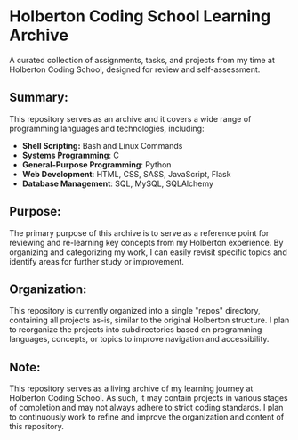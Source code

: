 # Holberton Coding School Learning Archive

A curated collection of assignments, tasks, and projects from my time at Holberton Coding School, designed for review and self-assessment.

## Summary:

This repository serves as an archive and it covers a wide range of programming languages and technologies, including:

- **Shell Scripting:** Bash and Linux Commands
- **Systems Programming**: C
- **General-Purpose Programming**: Python
- **Web Development**: HTML, CSS, SASS, JavaScript, Flask
- **Database Management**: SQL, MySQL, SQLAlchemy

## Purpose:

The primary purpose of this archive is to serve as a reference point for reviewing and re-learning key concepts from my Holberton experience. By organizing and categorizing my work, I can easily revisit specific topics and identify areas for further study or improvement.

## Organization:

This repository is currently organized into a single "repos" directory, containing all projects as-is, similar to the original Holberton structure. I plan to reorganize the projects into subdirectories based on programming languages, concepts, or topics to improve navigation and accessibility.

## Note:

This repository serves as a living archive of my learning journey at Holberton Coding School. As such, it may contain projects in various stages of completion and may not always adhere to strict coding standards. I plan to continuously work to refine and improve the organization and content of this repository.